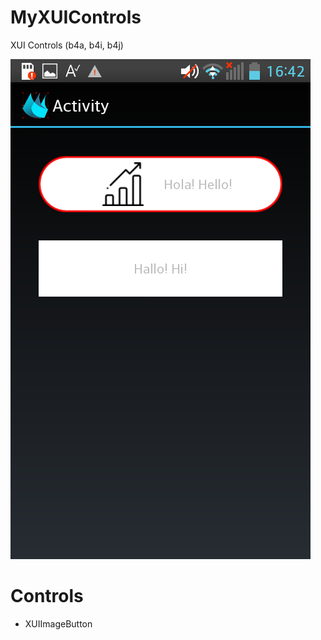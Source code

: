 # MyXUIControls
XUI Controls (b4a, b4i, b4j)

![GUI SCREENSHOT](https://raw.githubusercontent.com/alejandrojavierm/MyXUIControls/master/ImgDoc/Sh_19-07-16.png)

# Controls
* XUIImageButton
